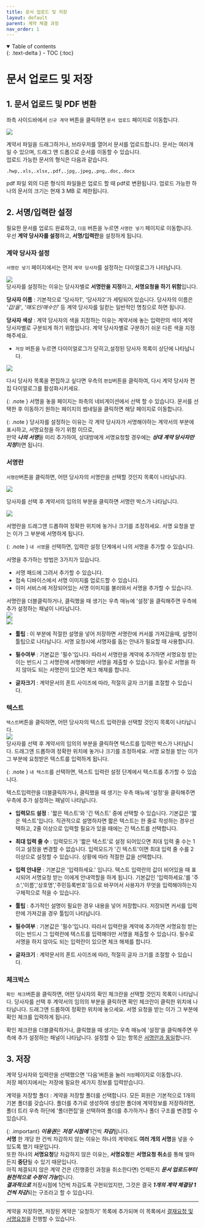 ```yaml
---
title: 문서 업로드 및 저장
layout: default
parent: 계약 체결 과정
nav_order: 1
---
```


<details open markdown="block">
  <summary>
    Table of contents
  </summary>
  {: .text-delta }
- TOC
{:toc}
</details>

# 문서 업로드 및 저장
## 1. 문서 업로드 및 PDF 변환


좌측 사이드바에서 `신규 계약` 버튼을 클릭하면 `문서 업로드` 페이지로 이동합니다.  
  
![](../../assets/process/create1.png)

계약서 파일을 드래그하거나, 브라우저를 열어서 문서를 업로드합니다.
문서는 여러개 일 수 있으며, 드래그 앤 드롭으로 순서를 이동할 수 있습니다.  
업로드 가능한 문서의 형식은 다음과 같습니다. 
```
.hwp,.xls,.xlsx,.pdf,.jpg,.jpeg,.png,.doc,.docx
```
pdf 파일 외의 다른 형식의 파일들은 업로드 할 때 pdf로 변환됩니다. 업로드 가능한 하나의 문서의 크기는 현재 3 MB 로 제한됩니다.

## 2. 서명/입력란 설정
필요한 문서를 업로드 완료하고, `다음` 버튼을 누르면 `서명란 넣기`  페이지로 이동합니다. 우선 **계약 당사자를 설정**하고, **서명/입력란**을 설정하게 됩니다. 

### 계약 당사자 설정
`서명란 넣기` 페이지에서는 먼저 `계약 당사자`를 설정하는 다이얼로그가 나타납니다.  

![](../../assets/process/create2.png)  
당사자를 설정하는 이유는 당사자별로 **서명란을 지정**하고,  **서명요청을 하기 위함**입니다.

 **당사자 이름** 
 : 기본적으로 '당사자1', '당사자2'가 세팅되어 있습니다. 당사자의 이름은 *'갑/을'*, *'매도인/매수인'* 등 계약 당사자를 일컫는 일반적인 명칭으로 하면 됩니다.

 **당사자 색상** 
 : 계약 당사자의 색을 지정하는 이유는 계약서에 놓는 입력란의 색이 계약 당사자별로 구분되게 하기 위함입니다. 계약 당사자별로 구분하기 쉬운 다른 색을 지정해주세요.

- `저장` 버튼을 누르면 다이이얼로그가 닫히고,설정된 당사자 목록이 상단에 나타납니다.  
  

![](../../assets/process/create3.png)  
  

 다시 당사자 목록을 편집하고 싶다면 우측의 `편집`버튼을 클릭하여, 다시 계약 당사자 편집 다이얼로그를 활성화시키세요.

{: .note }
서명을 놓을 페이지는 좌측의 네비게이션에서 선택 할 수 있습니다. 문서를 선택한 후 이동하기 원하는 페이지의 썸네일을 클릭하면 해당 페이지로 이동합니다. 
 
{: .note }
당사자를 설정하는 이유는 각 계약 당사자가 서명해야하는 계약서의 부분에 표시하고, 서명요청을 하기 위함 이므로,  
만약  ***나의 서명***을 미리 추가하여, 상대방에게 서명요청할 경우에는 ***상대 계약 당사자만 지정***하면 됩니다.  

### 서명란
`서명란`버튼을 클릭하면, 어떤 당사자의 서명란을 선택할 것인지 목록이 나타납니다. 

![](../../assets/process/create4.png)  

당사자를 선택 후 계약서의 임의의 부분을 클릭하면 서명란 박스가 나타납니다. 

![](../../assets/process/create5.png)  

서명란을 드래그앤 드롭하여 정확한 위치에 놓거나 크기를 조정하세요. 서명 요청을 받는 이가 그 부분에 서명하게 됩니다.  

{: .note }
 `내 서명`을 선택하면, 입력란 설정 단계에서 나의 서명을 추가할 수 있습니다.  

서명을 추가하는 방법은 3가지가 있습니다. 
- 서명 패드에 그려서 추가할 수 있습니다. 
- 접속 디바이스에서 서명 이미지를 업로드할 수 있습니다.
- 이미 서비스에 저장되어있는 서명 이미지를 불러와서 서명을 추가할 수 있습니다.

서명란을 더블클릭하거나, 클릭했을 때 생기는 우측 매뉴에 '설정'을 클릭해주면 우측에 추가 설정하는 패널이 나타납니다.  
![](../../assets/process/create6.png)    
![](../../assets/process/create7.png)  

- **툴팁** : 이 부분에 적절한 설명을 넣어 저장하면 서명란에 커서를 가져갔을때, 설명이 툴팁으로 나타납니다. 서명 요청시에 서명자를 돕는 안내가 필요할 때 사용합니다. 

- **필수여부** : 기본값은 '필수'입니다. 따라서 서명란을 계약에 추가하면 서명요청 받는 이는 반드시 그 서명란에 서명해야만 서명을 제출할 수 있습니다. 필수로 서명을 하지 않아도 되는 서명란이 있으면 체크 해제를 합니다. 

- **글자크기** : 계약문서의 폰트 사이즈에 따라, 적절히 글자 크기를 조절할 수 있습니다. 

### 텍스트

`텍스트`버튼을 클릭하면, 어떤 당사자의 텍스트 입력란을 선택할 것인지 목록이 나타납니다.  
![](../../assets/process/create8.png)  
당사자를 선택 후 계약서의 임의의 부분을 클릭하면 텍스트를 입력란 박스가 나타납니다. 드래그앤 드롭하여 정확한 위치에 놓거나 크기를 조정하세요. 서명 요청을 받는 이가 그 부분에 요청받은 텍스트를 입력하게 됩니다.  

{: .note }
 `내 텍스트`를 선택하면, 텍스트 입력란 설정 단계에서 텍스트를 추가할 수 있습니다.  

텍스트입력란을 더블클릭하거나, 클릭했을 때 생기는 우측 매뉴에 '설정'을 클릭해주면 우측에 추가 설정하는 패널이 나타납니다.

- **입력모드 설정** : '짧은 텍스트'와 '긴 텍스트' 중에 선택할 수 있습니다. 기본값은 '짧은 텍스트'입니다. 직관적으로 설명하자면 짧은 텍스트는 한 줄로 작성하는 경우선택하고, 2줄 이상으로 입력할 필요가 있을 때에는 긴 텍스트를 선택합니다.

- **최대 입력 줄 수** : 입력모드가 '짧은 텍스트'로 설정 되어있으면 최대 입력 줄 수는 1이고 설정을 변경할 수 없습니다. 입력모드가 '긴 텍스트'이면 최대 입력 줄 수를 2 이상으로 설정할 수 있습니다. 상황에 따라 적절한 값을 선택합니다. 

- **입력 안내문** : 기본값은 '입력하세요.' 입니다.  텍스트 입력란의 값이 비어있을 때 표시되어 서명요청 받는 이에게 안내역할을 하게 됩니다. 기본값인 '입력하세요.'를 '주소','이름','상호명','주민등록번호'등으로 바꾸어서 사용자가 무엇을 입력해야하는지 구체적으로 적을 수 있습니다.  

- **툴팁** : 추가적인 설명이 필요한 경우 내용을 넣어 저장합니다. 저장되면 커서를 입력란에 가져갔을 경우 툴팁이 나타납니다.

- **필수여부** : 기본값은 '필수'입니다. 따라서 입력란을 계약에 추가하면 서명요청 받는 이는 반드시 그 입력란에 텍스트를 입력해야만 서명을 제출할 수 있습니다. 필수로 서명을 하지 않아도 되는 입력란이 있으면 체크 해제를 합니다. 

- **글자크기** : 계약문서의 폰트 사이즈에 따라, 적절히 글자 크기를 조절할 수 있습니다. 

### 체크박스

`확인 체크`버튼을 클릭하면, 어떤 당사자의 확인 체크란을 선택할 것인지 목록이 나타납니다. 당사자를 선택 후 계약서의 임의의 부분을 클릭하면 확인 체크란이 클릭한 위치에 나타납니다. 드래그앤 드롭하여 정확한 위치에 놓으세요. 서명 요청을 받는 이가 그 부분에 확인 체크를 입력하게 됩니다.  

확인 체크란을 더블클릭하거나, 클릭했을 때 생기는 우측 매뉴에 '설정'을 클릭해주면 우측에 추가 설정하는 패널이 나타납니다. 설정할 수 있는 항목은 [서명란과 동일](#서명란)합니다. 

## 3. 저장
계약 당사자와 입력란을 선택했으면 '다음'버튼을 눌러 `저장`페이지로 이동합니다.  
저장 페이지에서는 저장에 필요한 세가지 정보를 입력받습니다. 

계약을 저장할 폴더
: 계약을 저장할 폴더를 선택합니다. 모든 회원은 기본적으로 1개의 기본 폴더를 갖습니다. 폴더를 추가로 생성하여 생성한 폴더에 계약정보를 저장하려면, 폴더 트리 우측 하단에 '폴더편집'을 선택하여 폴더를 추가하거나 폴더 구조를 변경할 수 있습니다.  

{: .important}
***이용권***은 ***저장 시점에*** 1건씩 ***차감***됩니다.  
**서명** 한 개당 한 건씩 차감하지 않는 이유는 하나의 계약에도 **여러 개의 서명**을 넣을 수 있도록 했기 때문입니다.  
또한 하나의 **서명요청**당 차감하지 않은 이유는, **서명요청**은 **서명요청 취소**를 통해 얼마든지 **중단**될 수 있기 때문입니다.  
아직 체결되지 않은 계약 건은 (진행중인 과정을 취소한다면) 언제든지 ***문서 업로드부터 원천적으로 수정이 가능***합니다.  
***결과적으로*** 저장시점에 1건씩 차감도록 구현되었지만, 그것은 결국 ***1개의 계약 체결당 1건씩 차감***되는 구조라고 할 수 있습니다.

---

계약을 저장하면, 저장된 계약은 '요청하기' 목록에 추가되며 이 목록에서 [결재요청 및 서명요청](/process/send.html)을 진행할 수 있습니다. 
